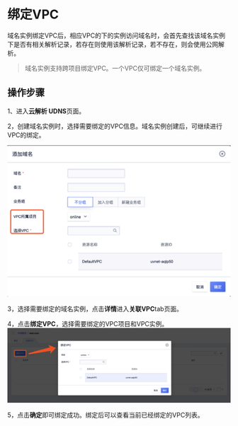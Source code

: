 # 绑定VPC

域名实例绑定VPC后，相应VPC的下的实例访问域名时，会首先查找该域名实例下是否有相关解析记录，若存在则使用该解析记录，若不存在，则会使用公网解析。
 > 域名实例支持跨项目绑定VPC。一个VPC仅可绑定一个域名实例。


## 操作步骤

1、进入**云解析 UDNS**页面。

2，创建域名实例时，选择需要绑定的VPC信息。域名实例创建后，可继续进行VPC的绑定。

![](/images/bindvpc01.png) 

3，选择需要绑定的域名实例，点击**详情**进入**关联VPC**tab页面。

4，点击**绑定VPC**，选择需要绑定的VPC项目和VPC实例。
![](/images/bindvpc02.png) 

5，点击**确定**即可绑定成功。绑定后可以查看当前已经绑定的VPC列表。
 

